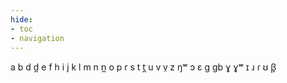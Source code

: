 ```yaml
---
hide:
- toc
- navigation
---
```

a
b
d
d̪
e
f
h
i
j
k
l
m
n
n̪
o
p
r
s
t
t̪
u
v
v̤
z
ŋʷ
ɔ
ɛ
ɡ
ɡb
ɣ
ɣʷ
ɪ
ɹ
ɾ
ʊ
β̞

